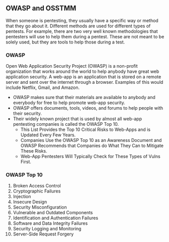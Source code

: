 ## OWASP and OSSTMM 
When someone is pentesting, they usually have a specific way or method that they go about it. Different methods are used for different types of pentests. For example, there are two very well known methodologies that pentesters will use to help them during a pentest. These are not meant to be solely used, but they are tools to help those during a test. 

### OWASP
Open Web Application Security Project (OWASP) is a non-profit organization that works around the world to help anybody have great web application security. A web-app is an application that is stored on a remote server and sent over the internet through a browser. Examples of this would include Netflix, Gmail, and Amazon. 
+ OWASP makes sure that their materials are available to anybody and everybody for free to help promote web-app security. 
+ OWASP offers documents, tools, videos, and forums to help people with their security. 
+ Their widely known project that is used by almost all web-app pentesting companies is called the OWASP Top 10. 
  + This List Provides the Top 10 Critical Risks to Web-Apps and is Updated Every Few Years.
  + Companies Use the OWASP Top 10 as an Awareness Document and OWASP Recommends that Companies do What They Can to Mitigate These Risks. 
  + Web-App Pentesters Will Typically Check for These Types of Vulns First. 

### OWASP Top 10 
1. Broken Access Control
2. Cryptographic Failures
3. Injection
4. Insecure Design
5. Security Misconfiguration
6. Vulnerable and Outdated Components
7. Identification and Authentication Failures
8. Software and Data Integrity Failures
9. Security Logging and Monitoring
10. Server-Side Request Forgery


<p align="center">
  <Here is a Link to Read More About These Vulnerabilities and What They Mean. https://www.edudwar.com/owasp-top-10-vulnerabilities/>
</p>
